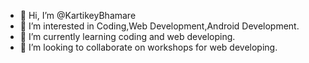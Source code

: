 - 👋 Hi, I’m @KartikeyBhamare
- 👀 I’m interested in Coding,Web Development,Android Development.
- 🌱 I’m currently learning coding and web developing.
- 💞️ I’m looking to collaborate on workshops for web developing.


<!---
KartikeyBhamare/KartikeyBhamare is a ✨ special ✨ repository because its `README.md` (this file) appears on your GitHub profile.
You can click the Preview link to take a look at your changes.
--->
